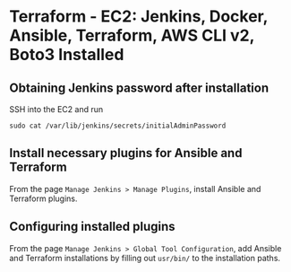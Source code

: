 # Terraform - EC2: Jenkins, Docker, Ansible, Terraform, AWS CLI v2, Boto3 Installed

## Obtaining Jenkins password after installation
SSH into the EC2 and run
```
sudo cat /var/lib/jenkins/secrets/initialAdminPassword
```

## Install necessary plugins for Ansible and Terraform
From the page `Manage Jenkins > Manage Plugins`, install Ansible and Terraform plugins.

## Configuring installed plugins
From the page `Manage Jenkins > Global Tool Configuration`, add Ansible and Terraform installations by filling out `usr/bin/` to the installation paths.